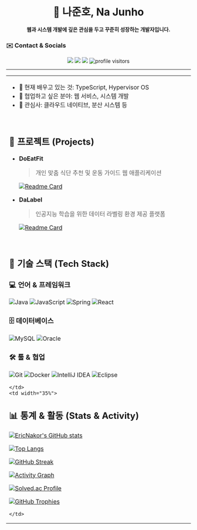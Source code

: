 <div align="center">
  
# 👋 나준호, Na Junho

**웹과 시스템 개발에 깊은 관심을 두고 꾸준히 성장하는 개발자입니다.**

</div>

### ✉️ Contact & Socials
<p align="center">
  <a href="mailto:ericna130@gmail.com"><img src="https://img.shields.io/badge/Gmail-EA4335?style=for-the-badge&logo=gmail&logoColor=white"></a>
  <a href="https://blog.eric7na.synology.me"><img src="https://img.shields.io/badge/Blog-1A1A1A?style=for-the-badge&logo=blogger&logoColor=white"></a>
  <a href="https://www.linkedin.com/in/junho-na-771005157"><img src="https://img.shields.io/badge/LinkedIn-0A66C2?style=for-the-badge&logo=linkedin&logoColor=white"></a>
  <img src="https://komarev.com/ghpvc/?username=EricNakor&label=Profile%20Visitors&color=9740e0&style=for-the-badge" alt="profile visitors"/>
</p>

---

<table width="100%">
  <tr valign="top">
    <td width="65%">
      
- 🌱 현재 배우고 있는 것: TypeScript, Hypervisor OS
- 👯 협업하고 싶은 분야: 웹 서비스, 시스템 개발
- 🤔 관심사: 클라우드 네이티브, 분산 시스템 등

<br>

## 🚀 프로젝트 (Projects)

- **DoEatFit**
    > 개인 맞춤 식단 추천 및 운동 가이드 웹 애플리케이션
    
    [![Readme Card](https://github-readme-stats.vercel.app/api/pin?username=EricNakor&repo=doeatfit_back&show_icons=true&theme=github_dark_dimmed)](https://github.com/EricNakor/doeatfit_back)

- **DaLabel**
    > 인공지능 학습을 위한 데이터 라벨링 환경 제공 플랫폼

    [![Readme Card](https://github-readme-stats.vercel.app/api/pin?username=EricNakor&repo=Dalabel&show_icons=true&theme=github_dark_dimmed)](https://github.com/EricNakor/Dalabel)

<br>

## 🔧 기술 스택 (Tech Stack)

### 💻 언어 & 프레임워크
![Java](https://img.shields.io/badge/Java-ED8B00?style=for-the-badge&logo=openjdk&logoColor=white) ![JavaScript](https://img.shields.io/badge/JavaScript-F7DF1E?style=for-the-badge&logo=javascript&logoColor=black) ![Spring](https://img.shields.io/badge/Spring-6DB33F?style=for-the-badge&logo=spring&logoColor=white) ![React](https://img.shields.io/badge/React-20232A?style=for-the-badge&logo=react&logoColor=61DAFB)

### 🗄️ 데이터베이스
![MySQL](https://img.shields.io/badge/MySQL-4479A1?style=for-the-badge&logo=mysql&logoColor=white) ![Oracle](https://img.shields.io/badge/Oracle-F80000?style=for-the-badge&logo=oracle&logoColor=white)

### 🛠️ 툴 & 협업
![Git](https://img.shields.io/badge/Git-F05032?style=for-the-badge&logo=git&logoColor=white) ![Docker](https://img.shields.io/badge/Docker-2496ED?style=for-the-badge&logo=docker&logoColor=white) ![IntelliJ IDEA](https://img.shields.io/badge/IntelliJ%20IDEA-000000?style=for-the-badge&logo=intellijidea&logoColor=white) ![Eclipse](https://img.shields.io/badge/Eclipse-2C2255?style=for-the-badge&logo=eclipseide&logoColor=white)

    </td>
    <td width="35%">

## 📊 통계 & 활동 (Stats & Activity)

<p align="center">

[![EricNakor's GitHub stats](https://github-readme-stats.vercel.app/api?username=EricNakor&show_icons=true&theme=github_dark_dimmed&rank_icon=github)](https://github.com/anuraghazra/github-readme-stats)

[![Top Langs](https://github-readme-stats.vercel.app/api/top-langs/?username=EricNakor&layout=compact&theme=github_dark_dimmed)](https://github.com/anuraghazra/github-readme-stats)

[![GitHub Streak](https://github-readme-streak-stats.herokuapp.com?user=EricNakor&theme=github-dark-dimmed&hide_border=true)](https://git.io/streak-stats)

[![Activity Graph](https://github-readme-activity-graph.vercel.app/graph?username=EricNakor&theme=github-dimmed&hide_border=true)](https://github.com/ashutosh00710/github-readme-activity-graph)

[![Solved.ac Profile](http://mazassumnida.wtf/api/v2/generate_badge?boj=ojw1996)](https://solved.ac/eric7na/)

[![GitHub Trophies](https://github-profile-trophy.vercel.app/?username=EricNakor&theme=darkhub&margin-w=15&margin-h=15)](https://github.com/ryo-ma/github-profile-trophy)

</p>
      
    </td>
  </tr>
</table>
